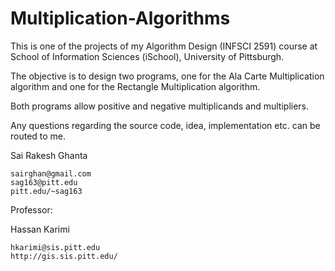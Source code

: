 # Multiplication-Algorithms

This is one of the projects of my Algorithm Design (INFSCI 2591) course at School of Information Sciences (iSchool), University of Pittsburgh. 

The objective is to design two programs, one for the Ala Carte Multiplication algorithm and one for the Rectangle Multiplication algorithm. 

Both programs allow positive and negative multiplicands and multipliers.

Any questions regarding the source code, idea, implementation etc. can be routed to me.

Sai Rakesh Ghanta

    sairghan@gmail.com
    sag163@pitt.edu
    pitt.edu/~sag163
    
Professor:

Hassan Karimi

    hkarimi@sis.pitt.edu
    http://gis.sis.pitt.edu/

